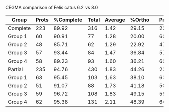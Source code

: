 

CEGMA comparison of Felis catus 6.2 vs 8.0

| Group     | Prots  | %Complete | Total | Average | %Ortho  || Prots  | %Complete |  Total | Average | %Ortho  |
|---|---|---|---|---|---|---|---|---|---|---|---|
|  Complete |   223  |    89.92  |  316  |   1.42  |   29.15 ||    224 |     90.32 |   322  |   1.44  |   30.36 |
|   Group 1 |    60  |    90.91  |   77  |   1.28  |   20.00 ||     60 |     90.91 |    77  |   1.28  |   20.00 |
|   Group 2 |    48  |    85.71  |   62  |   1.29  |   22.92 ||     47 |     83.93 |    63  |   1.34  |   25.53 |
|   Group 3 |    57  |    93.44  |   84  |   1.47  |   36.84 ||     57 |     93.44 |    84  |   1.47  |   36.84 |
|   Group 4 |    58  |    89.23  |   93  |   1.60  |   36.21 ||     60 |     92.31 |    98  |   1.63  |   38.33 |
|   Partial |   235  |    94.76  |  430  |   1.83  |   44.26 ||    236 |     95.16 |   433  |   1.83  |   44.92 |
|   Group 1 |    63  |    95.45  |  103  |   1.63  |   38.10 ||     63 |     95.45 |   103  |   1.63  |   38.10 |
|   Group 2 |    51  |    91.07  |   88  |   1.73  |   41.18 ||     50 |     89.29 |    86  |   1.72  |   42.00 |
|   Group 3 |    59  |    96.72  |  108  |   1.83  |   49.15 ||     59 |     96.72 |   111  |   1.88  |   50.85 |
|   Group 4 |    62  |    95.38  |  131  |   2.11  |   48.39 ||     64 |     98.46 |   133  |   2.08  |   48.44 |
